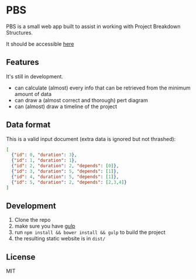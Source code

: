 # PBS

PBS is a small web app built to assist in working with Project Breakdown Structures.

It should be accessible [here](http://pbsapp.divshot.io)

## Features

It's still in development.

- can calculate (almost) every info that can be retrieved from the minimum amount of data
- can draw a (almost correct and thorough) pert diagram
- can (almost) draw a timeline of the project

## Data format

This is a valid input document (extra data is ignored but not thrashed):

```json
[
  {"id": 0, "duration": 3},
  {"id": 1, "duration": 1},
  {"id": 2, "duration": 2, "depends": [0]},
  {"id": 3, "duration": 5, "depends": [1]},
  {"id": 4, "duration": 5, "depends": [1]},
  {"id": 5, "duration": 2, "depends": [2,3,4]}
]
```

## Development

1. Clone the repo
2. make sure you have [gulp](http://gulpjs.com)
3. run `npm install && bower install && gulp` to build the project
4. the resulting static website is in `dist/`

## License

MIT
